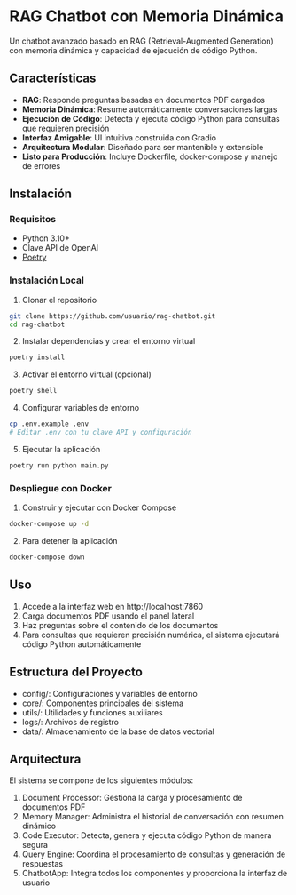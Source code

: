 # RAG Chatbot con Memoria Dinámica
Un chatbot avanzado basado en RAG (Retrieval-Augmented Generation) con memoria dinámica y capacidad de ejecución de código Python.

## Características
- **RAG**: Responde preguntas basadas en documentos PDF cargados
- **Memoria Dinámica**: Resume automáticamente conversaciones largas
- **Ejecución de Código**: Detecta y ejecuta código Python para consultas que requieren precisión
- **Interfaz Amigable**: UI intuitiva construida con Gradio
- **Arquitectura Modular**: Diseñado para ser mantenible y extensible
- **Listo para Producción**: Incluye Dockerfile, docker-compose y 
manejo de errores

## Instalación
### Requisitos

- Python 3.10+
- Clave API de OpenAI
- [Poetry](https://python-poetry.org/)

### Instalación Local

1. Clonar el repositorio

```bash
git clone https://github.com/usuario/rag-chatbot.git
cd rag-chatbot
```

2. Instalar dependencias y crear el entorno virtual
```bash
poetry install
```

3. Activar el entorno virtual (opcional)
```bash
poetry shell
```

4. Configurar variables de entorno
```bash
cp .env.example .env
# Editar .env con tu clave API y configuración
```

5. Ejecutar la aplicación
```bash
poetry run python main.py
```


### Despliegue con Docker

1. Construir y ejecutar con Docker Compose

```bash
docker-compose up -d
```

2. Para detener la aplicación

```bash
docker-compose down
```


## Uso

1. Accede a la interfaz web en http://localhost:7860
2. Carga documentos PDF usando el panel lateral
3. Haz preguntas sobre el contenido de los documentos
4. Para consultas que requieren precisión numérica, el sistema ejecutará código Python automáticamente

## Estructura del Proyecto

* config/: Configuraciones y variables de entorno
* core/: Componentes principales del sistema
* utils/: Utilidades y funciones auxiliares
* logs/: Archivos de registro
* data/: Almacenamiento de la base de datos vectorial

## Arquitectura
El sistema se compone de los siguientes módulos:

1. Document Processor: Gestiona la carga y procesamiento de documentos PDF
2. Memory Manager: Administra el historial de conversación con resumen dinámico
3. Code Executor: Detecta, genera y ejecuta código Python de manera segura
4. Query Engine: Coordina el procesamiento de consultas y generación de respuestas
5. ChatbotApp: Integra todos los componentes y proporciona la interfaz de usuario